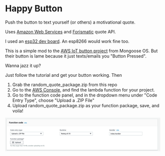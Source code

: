 # Happy Button

Push the button to text yourself (or others) a motivational quote.

Uses [Amazon Web Services](https://aws.amazon.com) and [Forismatic](https://forismatic.com/en/) quote API.

I used an [esp32 dev board](https://www.espressif.com/en/products/hardware/esp32-devkitc/overview). An esp8266 would work fine too.

This is a simple mod to the [AWS IoT button project](https://github.com/mongoose-os-apps/aws-iot-button) from Mongoose OS. But their button is lame because it just texts/emails you "Button Pressed".

Wanna jazz it up?

Just follow the tutorial and get your button working. Then
1. Grab the random_quote_package.zip from this repo
2. Go to the [AWS Console](https://aws.amazon.com), and find the lambda function for your project.
3. Go to the function code panel, and in the dropdown menu under "Code Entry Type", choose "Upload a .ZIP File"
4. Upload random_quote_package.zip as your function package, save, and voila!

![AWS Screenshot](aws_screenshot.png)
